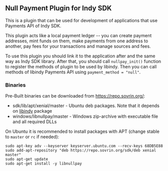 ## Null Payment Plugin for Indy SDK

This is a plugin that can be used for development of applications that use Payments API of Indy SDK.

This plugin acts like a local payment ledger -- you can create payment addresses, mint funds on them, make payments from one address to another, pay fees for your transactions and manage sources and fees.

To use this plugin you should link it to the application after and the same way as Indy SDK library. After that, you should call ```nullpay_init()``` function to register the methods of plugin to be used by libindy. Then you can call methods of libindy Payments API using ```payment_method = "null"```.

### Binaries

Pre-Built binaries can be downloaded from https://repo.sovrin.org/:
* sdk/lib/apt/xenial/master - Ubuntu deb packages. Note that it depends on [libindy](../README.md) package
* windows/libnullpay/master - Windows zip-archive with executable file and all required DLLs

On Ubuntu it is recommended to install packages with APT (change stable to `master` or `rc` if needed):
```
sudo apt-key adv --keyserver keyserver.ubuntu.com --recv-keys 68DB5E88
sudo add-apt-repository "deb https://repo.sovrin.org/sdk/deb xenial master"
sudo apt-get update
sudo apt-get install -y libnullpay
```